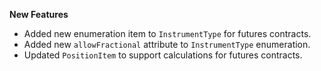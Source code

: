 **New Features**

* Added new enumeration item to `InstrumentType` for futures contracts.
* Added new `allowFractional` attribute to `InstrumentType` enumeration.
* Updated `PositionItem` to support calculations for futures contracts.